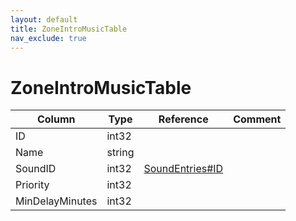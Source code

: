 ```yaml
---
layout: default
title: ZoneIntroMusicTable
nav_exclude: true
---
```

# ZoneIntroMusicTable

| Column | Type | Reference | Comment |
|--------|------|-----------|---------|
|ID|int32|||
|Name|string|||
|SoundID|int32|[SoundEntries#ID](SoundEntries)||
|Priority|int32|||
|MinDelayMinutes|int32|||

